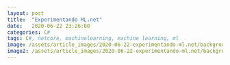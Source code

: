 ```yaml
---
layout: post
title:  "Experimentando ML.net"
date:   2020-06-22 23:26:00
categories: C#
tags: C#, netcore, machinelearning, machine learning, ml
image: /assets/article_images/2020-06-22-experimentando-ml.net/background_1920.jpg
image2: /assets/article_images/2020-06-22-experimentando-ml.net/background_640.jpg
---
```

